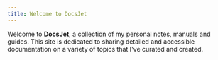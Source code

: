 ```yaml
---
title: Welcome to DocsJet
---
```


Welcome to **DocsJet**, a collection of my personal notes, manuals and guides. This site is dedicated to sharing detailed and accessible documentation on a variety of topics that I've curated and created.